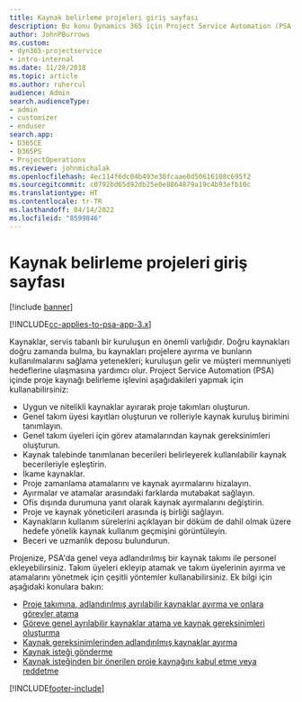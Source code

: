 ```yaml
---
title: Kaynak belirleme projeleri giriş sayfası
description: Bu konu Dynamics 365 için Project Service Automation (PSA) içindeki kaynak yönetimi özellikleri hakkında bilgi sağlar.
author: JohnPBurrows
ms.custom:
- dyn365-projectservice
- intro-internal
ms.date: 11/28/2018
ms.topic: article
ms.author: ruhercul
audience: Admin
search.audienceType:
- admin
- customizer
- enduser
search.app:
- D365CE
- D365PS
- ProjectOperations
ms.reviewer: johnmichalak
ms.openlocfilehash: 4ec114f6dc04b493e30fcaae0d50616108c695f2
ms.sourcegitcommit: c0792bd65d92db25e0e8864879a19c4b93efb10c
ms.translationtype: HT
ms.contentlocale: tr-TR
ms.lasthandoff: 04/14/2022
ms.locfileid: "8599846"
---
```

# <a name="resourcing-projects-home-page"></a>Kaynak belirleme projeleri giriş sayfası

[!include [banner](../includes/psa-now-project-operations.md)]

[!INCLUDE[cc-applies-to-psa-app-3.x](../includes/cc-applies-to-psa-app-3x.md)]

Kaynaklar, servis tabanlı bir kuruluşun en önemli varlığıdır. Doğru kaynakları doğru zamanda bulma, bu kaynakları projelere ayırma ve bunların kullanılmalarını sağlama yetenekleri; kuruluşun gelir ve müşteri memnuniyeti hedeflerine ulaşmasına yardımcı olur. Project Service Automation (PSA) içinde proje kaynağı belirleme işlevini aşağıdakileri yapmak için kullanabilirsiniz:

- Uygun ve nitelikli kaynaklar ayırarak proje takımları oluşturun.
- Genel takım üyesi kayıtları oluşturun ve rolleriyle kaynak kuruluş birimini tanımlayın.
- Genel takım üyeleri için görev atamalarından kaynak gereksinimleri oluşturun.
- Kaynak talebinde tanımlanan becerileri belirleyerek kullanılabilir kaynak becerileriyle eşleştirin.
- İkame kaynaklar.
- Proje zamanlama atamalarını ve kaynak ayırmalarını hizalayın.
- Ayırmalar ve atamalar arasındaki farklarda mutabakat sağlayın.
- Ofis dışında durumuna yanıt olarak kaynak ayırmalarını değiştirin.
- Proje ve kaynak yöneticileri arasında iş birliği sağlayın.
- Kaynakların kullanım sürelerini açıklayan bir döküm de dahil olmak üzere hedefe yönelik kaynak kullanım geçmişini görüntüleyin.
- Beceri ve uzmanlık deposu bulundurun.


Projenize, PSA'da genel veya adlandırılmış bir kaynak takımı ile personel ekleyebilirsiniz. Takım üyeleri ekleyip atamak ve takım üyelerinin ayırma ve atamalarını yönetmek için çeşitli yöntemler kullanabilirsiniz. Ek bilgi için aşağıdaki konulara bakın:

- [Proje takımına, adlandırılmış ayrılabilir kaynaklar ayırma ve onlara görevler atama](assign-named-bookable-resource.md)
- [Göreve genel ayrılabilir kaynaklar atama ve kaynak gereksinimleri oluşturma](assign-generic-bookable-resource.md)
- [Kaynak gereksinimlerinden adlandırılmış kaynaklar ayırma](book-named-resource.md)
- [Kaynak isteği gönderme](submit-resource-request.md)
- [Kaynak isteğinden bir önerilen proje kaynağını kabul etme veya reddetme](accept-reject-proposed-resource.md)


[!INCLUDE[footer-include](../includes/footer-banner.md)]
